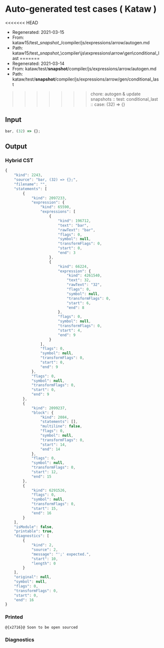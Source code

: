 # Auto-generated test cases ( Kataw )
<<<<<<< HEAD
- Regenerated: 2021-03-15
- From: kataw15/test\__snapshot__/compiler/js/expressions/arrow/autogen.md
- Path: kataw15/test\__snapshot__\compiler\js\expressions\arrow\gen\conditional_last
=======
- Regenerated: 2021-03-14
- From: kataw/test/__snapshot__/compiler/js/expressions/arrow/autogen.md
- Path: kataw/test/__snapshot__/compiler/js/expressions/arrow/gen/conditional_last
>>>>>>> chore: autogen & update snapshots
> :: test: conditional_last
> :: case: (32) => {}
## Input

`````js
bar, (32) => {};
`````

## Output

### Hybrid CST

```javascript
{
    "kind": 2243,
    "source": "bar, (32) => {};",
    "filename": "",
    "statements": [
        {
            "kind": 2097233,
            "expression": {
                "kind": 65590,
                "expressions": [
                    {
                        "kind": 196712,
                        "text": "bar",
                        "rawText": "bar",
                        "flags": 0,
                        "symbol": null,
                        "transformFlags": 0,
                        "start": 0,
                        "end": 3
                    },
                    {
                        "kind": 66224,
                        "expression": {
                            "kind": 4261540,
                            "text": 32,
                            "rawText": "32",
                            "flags": 0,
                            "symbol": null,
                            "transformFlags": 0,
                            "start": 6,
                            "end": 8
                        },
                        "flags": 0,
                        "symbol": null,
                        "transformFlags": 0,
                        "start": 4,
                        "end": 9
                    }
                ],
                "flags": 0,
                "symbol": null,
                "transformFlags": 0,
                "start": 0,
                "end": 9
            },
            "flags": 0,
            "symbol": null,
            "transformFlags": 0,
            "start": 0,
            "end": 9
        },
        {
            "kind": 2099237,
            "block": {
                "kind": 2084,
                "statements": [],
                "multiline": false,
                "flags": 0,
                "symbol": null,
                "transformFlags": 0,
                "start": 14,
                "end": 14
            },
            "flags": 0,
            "symbol": null,
            "transformFlags": 0,
            "start": 12,
            "end": 15
        },
        {
            "kind": 6291526,
            "flags": 0,
            "symbol": null,
            "transformFlags": 0,
            "start": 15,
            "end": 16
        }
    ],
    "isModule": false,
    "printable": true,
    "diagnostics": [
        {
            "kind": 2,
            "source": 2,
            "message": "';' expected.",
            "start": 10,
            "length": 0
        }
    ],
    "original": null,
    "symbol": null,
    "flags": 0,
    "transformFlags": 0,
    "start": 0,
    "end": 16
}
```

### Printed

```javascript
@{x2716}@ Soon to be open sourced
```

### Diagnostics

```javascript

```

